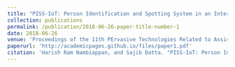 ```yaml
---
title: "PISS-IoT: Person Identification and Spotting System in an Internet-of-Things Way"
collection: publications
permalink: /publication/2018-06-26-paper-title-number-1
date: 2018-06-26
venue: 'Proceedings of the 11th PErvasive Technologies Related to Assistive Environments Conference'
paperurl: 'http://academicpages.github.io/files/paper1.pdf'
citation: 'Harish Ram Nambiappan, and Sajib Datta. "PISS-IoT: Person Identification and Spotting System in an Internet-of-Things Way." In Proceedings of the 11th PErvasive Technologies Related to Assistive Environments Conference, pp. 83-90. 2018.'
---
```


